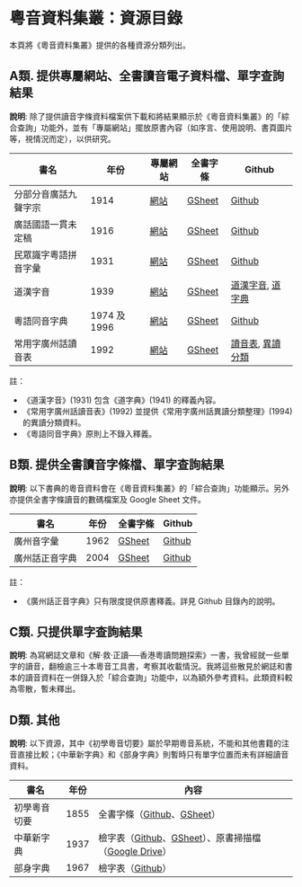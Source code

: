 # 粵音資料集叢：資源目錄

本頁將《粵音資料集叢》提供的各種資源分類列出。

## A類. 提供專屬網站、全書讀音電子資料檔、單字查詢結果

**說明**: 除了提供讀音字條資料檔案供下載和將結果顯示於《粵音資料集叢》的「綜合查詢」功能外，並有「專屬網站」擺放原書內容（如序言、使用說明、書頁圖片等，視情況而定），以供研究。

| 書名 | 年份 | 專屬網站 | 全書字條 | Github | 
| --- | ---- | ------ | ------- | --------- |
| 分部分音廣話九聲字宗  | 1914 | [網站](http://lee1914.jyut.net) | [GSheet](https://goo.gl/yMK34f)  | [Github](https://goo.gl/ft5PWt) |  
| 廣話國語一貫未定稿  | 1916 | [網站](http://lee1916.jyut.net) | [GSheet](https://goo.gl/8wRQq5)  | [Github](https://goo.gl/zEs8Z7) |  
| 民眾識字粵語拼音字彙  | 1931 | [網站](http://chiu1931.jyut.net) | [GSheet](https://goo.gl/eq31sc)  | [Github](https://goo.gl/ddhnnR) |  
| 道漢字音  | 1939 | [網站](http://chan1939.jyut.net) | [GSheet](https://goo.gl/BRvB3v)  | [道漢字音](https://goo.gl/UTsLC8), [道字典](https://goo.gl/hK4zNF) |  
| 粵語同音字典  | 1974 及 1996 | [網站](http://fung1974.jyut.net) | [GSheet](https://goo.gl/F3uUuB)  | [Github](https://goo.gl/77Q7Lh) |  
| 常用字廣州話讀音表  | 1992 | [網站](http://ile1992.jyut.net) | [GSheet](https://goo.gl/RzbUF7)  | [讀音表](https://goo.gl/Ek18Dv), [異讀分類](https://goo.gl/pQBq16) |  
 
註：
 * 《道漢字音》(1931) 包含《道字典》(1941) 的釋義內容。
 * 《常用字廣州話讀音表》(1992) 並提供《常用字廣州話異讀分類整理》(1994) 的異讀分類資料。 
 * 《粵語同音字典》原則上不錄入釋義。
 
## B類. 提供全書讀音字條檔、單字查詢結果

**說明**: 以下書典的粵音資料會在《粵音資料集叢》的「綜合查詢」功能顯示。另外亦提供全書字條讀音的數碼檔案及 Google Sheet 文件。

| 書名 | 年份 | 全書字條 | Github | 
| --- | ---- | ------- | --------- |
| 廣州音字彙  | 1962 | [GSheet](https://goo.gl/tb1yYY)  | [Github](https://goo.gl/vrDfHV) |  
| 廣州話正音字典  | 2004 | [GSheet](https://goo.gl/Nvg7Lo)  | [Github](https://goo.gl/6fpjFU) |  

註：
 * 《廣州話正音字典》只有限度提供原書釋義。詳見 Github 目錄內的說明。

## C類. 只提供單字查詢結果

**說明**: 為寫網誌文章和《解‧救‧正讀──香港粵讀問題探索》一書，我曾經就一些單字的讀音，翻檢逾三十本粵音工具書，考察其收載情況。我將這些散見於網誌和書本的讀音資料在一併錄入於「綜合查詢」功能中，以為額外參考資料。此類資料較為零散，暫未釋出。

## D類. 其他

**說明**: 以下資源，其中《初學粵音切要》屬於早期粵音系統，不能和其他書籍的注音直接比較；《中華新字典》和《部身字典》則暫時只有單字位置而未有詳細讀音資料。

| 書名 | 年份 | 內容 | 
| --- | ---- | --------- |
| 初學粵音切要  | 1855 | 全書字條（[Github](https://goo.gl/iEWxc7)、[GSheet](https://goo.gl/F8G699)） |  
| 中華新字典  | 1937 | 檢字表（[Github](https://goo.gl/uN8T8K)、[GSheet](https://goo.gl/rk6FKW)）、原書掃描檔（[Google Drive](https://goo.gl/b1AGN3)） |  
| 部身字典  | 1967 | 檢字表（[Github](https://goo.gl/eWkJUD)） |  
